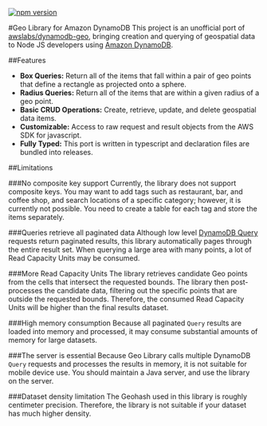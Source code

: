 [![npm version](https://badge.fury.io/js/dynamodb-geo.svg)](https://badge.fury.io/js/dynamodb-geo)

#Geo Library for Amazon DynamoDB
This project is an unofficial port of [awslabs/dynamodb-geo][dynamodb-geo], bringing creation and querying of geospatial data to Node JS developers using [Amazon DynamoDB][dynamodb].

##Features
* **Box Queries:** Return all of the items that fall within a pair of geo points that define a rectangle as projected onto a sphere.
* **Radius Queries:** Return all of the items that are within a given radius of a geo point.
* **Basic CRUD Operations:** Create, retrieve, update, and delete geospatial data items.
* **Customizable:** Access to raw request and result objects from the AWS SDK for javascript.
* **Fully Typed:** This port is written in typescript and declaration files are bundled into releases.

##Limitations

###No composite key support
Currently, the library does not support composite keys. You may want to add tags such as restaurant, bar, and coffee shop, and search locations of a specific category; however, it is currently not possible. You need to create a table for each tag and store the items separately.

###Queries retrieve all paginated data
Although low level [DynamoDB Query][dynamodb-query] requests return paginated results, this library automatically pages through the entire result set. When querying a large area with many points, a lot of Read Capacity Units may be consumed.

###More Read Capacity Units
The library retrieves candidate Geo points from the cells that intersect the requested bounds. The library then post-processes the candidate data, filtering out the specific points that are outside the requested bounds. Therefore, the consumed Read Capacity Units will be higher than the final results dataset.

###High memory consumption
Because all paginated `Query` results are loaded into memory and processed, it may consume substantial amounts of memory for large datasets.

###The server is essential
Because Geo Library calls multiple DynamoDB `Query` requests and processes the results in memory, it is not suitable for mobile device use. You should maintain a Java server, and use the library on the server.

###Dataset density limitation
The Geohash used in this library is roughly centimeter precision. Therefore, the library is not suitable if your dataset has much higher density.

[dynamodb-geo]: https://github.com/awslabs/dynamodb-geo
[dynamodb]: http://aws.amazon.com/dynamodb
[dynamodb-query]: http://docs.aws.amazon.com/amazondynamodb/latest/APIReference/API_Query.html
